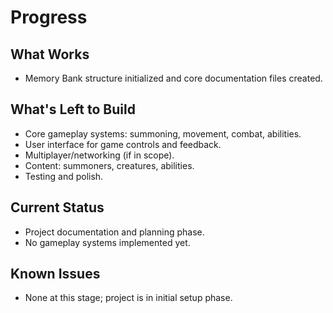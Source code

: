 # Progress

## What Works
- Memory Bank structure initialized and core documentation files created.

## What's Left to Build
- Core gameplay systems: summoning, movement, combat, abilities.
- User interface for game controls and feedback.
- Multiplayer/networking (if in scope).
- Content: summoners, creatures, abilities.
- Testing and polish.

## Current Status
- Project documentation and planning phase.
- No gameplay systems implemented yet.

## Known Issues
- None at this stage; project is in initial setup phase. 